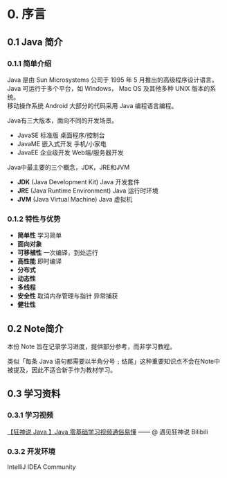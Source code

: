 # 0. 序言

## 0.1 Java 简介

### 0.1.1 简单介绍

Java 是由 Sun Microsystems 公司于 1995 年 5 月推出的高级程序设计语言。  
Java 可运行于多个平台，如 Windows， Mac OS 及其他多种 UNIX 版本的系统。  
移动操作系统 Android 大部分的代码采用 Java 编程语言编程。  

Java有三大版本，面向不同的开发场景。  

* JavaSE 标准版 桌面程序/控制台
* JavaME 嵌入式开发 手机/小家电
* JavaEE 企业级开发 Web端/服务器开发

Java中最主要的三个概念，JDK，JRE和JVM

* **JDK** (Java Development Kit) Java 开发套件
* **JRE** (Java Runtime Environment) Java 运行时环境  
* **JVM** (Java Virtual Machine) Java 虚拟机  

### 0.1.2 特性与优势

* **简单性** 学习简单  
* **面向对象**  
* **可移植性** 一次编译，到处运行  
* **高性能** 即时编译
* **分布式**  
* **动态性**  
* **多线程**  
* **安全性**  取消内存管理与指针 异常捕获  
* **健壮性**  

## 0.2 Note简介

本份 Note 旨在记录学习进度，提供部分参考，而非学习教程。

类似「每条 Java 语句都需要以半角分号 ```;``` 结尾」这种重要知识点不会在Note中被提及，因此不适合新手作为教材学习。  

## 0.3 学习资料

### 0.3.1 学习视频  

[【狂神说 Java 】Java 零基础学习视频通俗易懂](https://www.bilibili.com/video/BV12J41137hu?p=6&spm_id_from=pageDriver)  —— @ 遇见狂神说 Bilibili  

### 0.3.2 开发环境  

IntelliJ IDEA Community  

